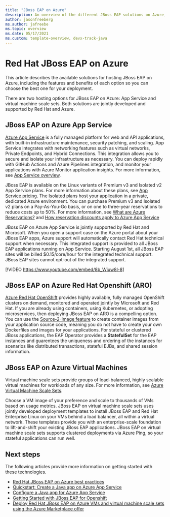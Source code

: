 ```yaml
---
title: "JBoss EAP on Azure"
description: An overview of the different JBoss EAP solutions on Azure, all jointly developed and supported by Red Hat and Microsoft.
author: jasonfreeberg
ms.author: jafreebe
ms.topic: overview
ms.date: 05/17/2021
ms.custom: template-overview, devx-track-java
---
```


# Red Hat JBoss EAP on Azure

This article describes the available solutions for hosting JBoss EAP on Azure, including the features and benefits of each option so you can choose the best one for your deployment.

There are two hosting options for JBoss EAP on Azure: App Service and virtual machine scale sets. Both solutions are jointly developed and supported by Red Hat and Azure.

## JBoss EAP on Azure App Service

[Azure App Service](https://azure.microsoft.com/services/app-service/) is a fully managed platform for web and API applications, with built-in infrastructure maintenance, security patching, and scaling. App Service integrates with networking features such as virtual networks, Private Endpoints, and Hybrid Connections. This integration allows you to secure and isolate your infrastructure as necessary. You can deploy rapidly with GitHub Actions and Azure Pipelines integration, and monitor your applications with Azure Monitor application insights. For more information, see [App Service overview](/azure/app-service/overview).

JBoss EAP is available on the Linux variants of Premium v3 and Isolated v2 App Service plans. For more information about these plans, see [App Service pricing](https://azure.microsoft.com/pricing/details/app-service/linux/). The Isolated plans host your application in a private, dedicated Azure environment. You can purchase Premium v3 and Isolated v2 plans on a Pay-As-You-Go basis, or on one to three-year reservations to reduce costs up to 50%. For more information, see [What are Azure Reservations?](/azure/cost-management-billing/reservations/save-compute-costs-reservations) and [How reservation discounts apply to Azure App Service](/azure/cost-management-billing/reservations/reservation-discount-app-service)

JBoss EAP on Azure App Service is jointly supported by Red Hat and Microsoft. When you open a support case on the Azure portal about your JBoss EAP apps, Azure support will automatically contact Red Hat technical support when necessary. This integrated support is provided to all JBoss EAP applications running on App Service. Starting August 1st, all JBoss EAP sites will be billed $0.15/core/hour for the integrated technical support. JBoss EAP sites cannot opt-out of the integrated support.

[!VIDEO https://www.youtube.com/embed/8b_Wiuw8l-8]

## JBoss EAP on Azure Red Hat Openshift (ARO)

[Azure Red Hat OpenShift](https://azure.microsoft.com/en-us/services/openshift/#overview) provides highly available, fully managed OpenShift clusters on demand, monitored and operated jointly by Microsoft and Red Hat. If you are already using containers, using Kubernetes, or adopting microservices, then deploying JBoss EAP on ARO is a compelling option. You can use the [Source-2-Image feature](https://access.redhat.com/documentation/en-us/red_hat_software_collections/2/html/using_red_hat_software_collections_container_images/sti) to create container images from your application source code, meaning you do not have to create your own Dockerfiles and images for your applications. For stateful or clustered JBoss applications, the EAP Operator provides a **StatefulSet** for the EAP instances and guarentees the uniqueness and ordering of the instances for scenarios like distributed transactions, stateful EJBs, and shared session information.

## JBoss EAP on Azure Virtual Machines

Virtual machine scale sets provide groups of load-balanced, highly scalable virtual machines for workloads of any size. For more information, see [Azure Virtual Machine Scale Sets](https://azure.microsoft.com/services/virtual-machine-scale-sets/).

Choose a VM image of your preference and scale to thousands of VMs based on usage metrics. JBoss EAP on virtual machine scale sets uses jointly developed deployment templates to install JBoss EAP and Red Hat Enterprise Linux on your VMs behind a load balancer, all within a virtual network. These templates provide you with an enterprise-scale foundation to lift-and-shift your existing JBoss EAP applications. JBoss EAP on virtual machine scale sets supports clustered deployments via Azure Ping, so your stateful applications can run well.

## Next steps

The following articles provide more information on getting started with these technologies.

- [Red Hat JBoss EAP on Azure best practices](/azure/virtual-machines/workloads/redhat/jboss-eap-on-azure-best-practices)
- [Quickstart: Create a Java app on Azure App Service](/azure/app-service/quickstart-java?tabs=javase&pivots=platform-linux)
- [Configure a Java app for Azure App Service](/azure/app-service/configure-language-java?pivots=platform-linux)
- [Getting Started with JBoss EAP for Openshift](https://access.redhat.com/documentation/en-us/red_hat_jboss_enterprise_application_platform/7.4/html/getting_started_with_jboss_eap_for_openshift_container_platform/index)
- [Deploy Red Hat JBoss EAP on Azure VMs and virtual machine scale sets using the Azure Marketplace offer](/azure/virtual-machines/workloads/redhat/jboss-eap-marketplace-image)
